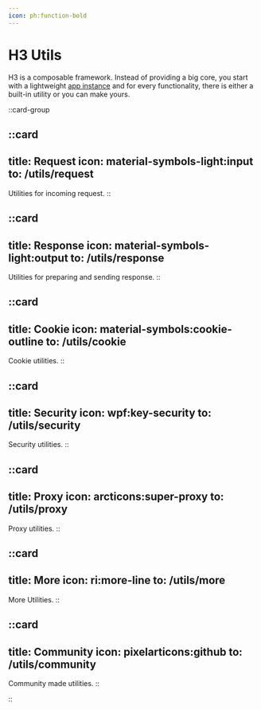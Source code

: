 ```yaml
---
icon: ph:function-bold
---
```


# H3 Utils

H3 is a composable framework. Instead of providing a big core, you start with a lightweight [app instance](/guide/app) and for every functionality, there is either a built-in utility or you can make yours.

<!-- prettier-ignore-start -->
::card-group

::card
---
title: Request
icon: material-symbols-light:input
to: /utils/request
---
Utilities for incoming request.
::

::card
---
title: Response
icon: material-symbols-light:output
to: /utils/response
---
Utilities for preparing and sending response.
::

::card
---
title: Cookie
icon: material-symbols:cookie-outline
to: /utils/cookie
---
Cookie utilities.
::

::card
---
title: Security
icon: wpf:key-security
to: /utils/security
---
Security utilities.
::

::card
---
title: Proxy
icon: arcticons:super-proxy
to: /utils/proxy
---
Proxy utilities.
::

::card
---
title: More
icon: ri:more-line
to: /utils/more
---
More Utilities.
::

::card
---
title: Community
icon: pixelarticons:github
to: /utils/community
---
Community made utilities.
::


::

<!-- prettier-ignore-end -->
